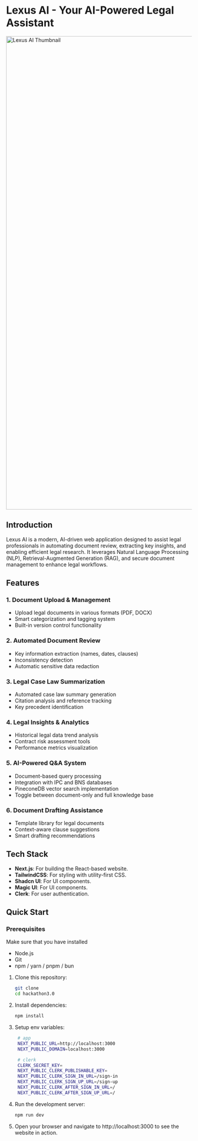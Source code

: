 <h1 align="start">
  Lexus AI - Your AI-Powered Legal Assistant
</h1>

<img width="1280" alt="Lexus AI Thumbnail" src="">

## Introduction

Lexus AI is a modern, AI-driven web application designed to assist legal professionals in automating document review, extracting key insights, and enabling efficient legal research. It leverages Natural Language Processing (NLP), Retrieval-Augmented Generation (RAG), and secure document management to enhance legal workflows.

## Features

### 1. Document Upload & Management

- Upload legal documents in various formats (PDF, DOCX)
- Smart categorization and tagging system
- Built-in version control functionality

### 2. Automated Document Review

- Key information extraction (names, dates, clauses)
- Inconsistency detection
- Automatic sensitive data redaction

### 3. Legal Case Law Summarization

- Automated case law summary generation
- Citation analysis and reference tracking
- Key precedent identification

### 4. Legal Insights & Analytics

- Historical legal data trend analysis
- Contract risk assessment tools
- Performance metrics visualization

### 5. AI-Powered Q&A System

- Document-based query processing
- Integration with IPC and BNS databases
- PineconeDB vector search implementation
- Toggle between document-only and full knowledge base

### 6. Document Drafting Assistance

- Template library for legal documents
- Context-aware clause suggestions
- Smart drafting recommendations

## Tech Stack

- **Next.js**: For building the React-based website.
- **TailwindCSS**: For styling with utility-first CSS.
- **Shadcn UI**: For UI components.
- **Magic UI**: For UI components.
- **Clerk**: For user authentication.

## Quick Start

### Prerequisites

Make sure that you have installed

- Node.js
- Git
- npm / yarn / pnpm / bun

1. Clone this repository:

   ```bash
   git clone
   cd hackathon3.0
   ```

2. Install dependencies:
   ```bash
   npm install
   ```
3. Setup env variables:

   ```bash
    # app
    NEXT_PUBLIC_URL=http://localhost:3000
    NEXT_PUBLIC_DOMAIN=localhost:3000

    # clerk
    CLERK_SECRET_KEY=
    NEXT_PUBLIC_CLERK_PUBLISHABLE_KEY=
    NEXT_PUBLIC_CLERK_SIGN_IN_URL=/sign-in
    NEXT_PUBLIC_CLERK_SIGN_UP_URL=/sign-up
    NEXT_PUBLIC_CLERK_AFTER_SIGN_IN_URL=/
    NEXT_PUBLIC_CLERK_AFTER_SIGN_UP_URL=/
   ```

4. Run the development server:
   ```bash
   npm run dev
   ```
5. Open your browser and navigate to http://localhost:3000 to see the website in action.
